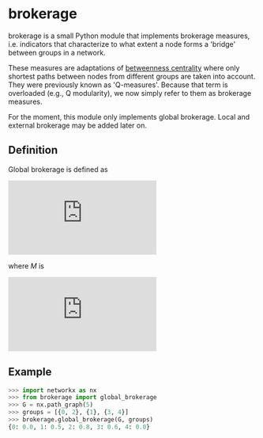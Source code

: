 brokerage
=========

brokerage is a small Python module that implements brokerage measures, i.e. indicators that characterize to what extent a node forms a 'bridge' between groups in a network. 

These measures are adaptations of [betweenness centrality](http://en.wikipedia.org/wiki/Betweenness_centrality) where only shortest paths between nodes from different groups are taken into account. They were previously known as 'Q-measures'. Because that term is overloaded (e.g., Q modularity), we now simply refer to them as brokerage measures.

For the moment, this module only implements global brokerage. Local and external brokerage may be added later on.


Definition
----------

Global brokerage is defined as

![B_G(a) = \frac{1}{M} \sum_{\substack{g, h \in V\\group(g) \neq group(h)}} \frac{p_{g,h}(a)}{p_{g,h}}](http://latex.codecogs.com/gif.latex?B_G%28a%29%20%3D%20%5Cfrac%7B1%7D%7BM%7D%20%5Csum_%7B%5Csubstack%7Bg%2Ch%20%5Cin%20V%5C%5Cgroup%28g%29%20%5Cneq%20group%28h%29%7D%7D%20%5Cfrac%7Bp_%7Bg%2Ch%7D%28a%29%7D%7Bp_%7Bg%2Ch%7D%7D)

where _M_ is

![M = \sum_{k,l} |G_k \setminus \{a\}| \cdot |G_l \setminus \{a\}|](http://latex.codecogs.com/gif.latex?M%20%3D%20%5Csum_%7Bk%2Cl%7D%20%7CG_k%20%5Csetminus%20%5C%7Ba%5C%7D%7C%20%5Ccdot%20%7CG_l%20%5Csetminus%20%5C%7Ba%5C%7D%7C)


Example
-------

```python
>>> import networkx as nx
>>> from brokerage import global_brokerage
>>> G = nx.path_graph(5)
>>> groups = [{0, 2}, {1}, {3, 4}]
>>> brokerage.global_brokerage(G, groups)
{0: 0.0, 1: 0.5, 2: 0.8, 3: 0.6, 4: 0.0}
```
